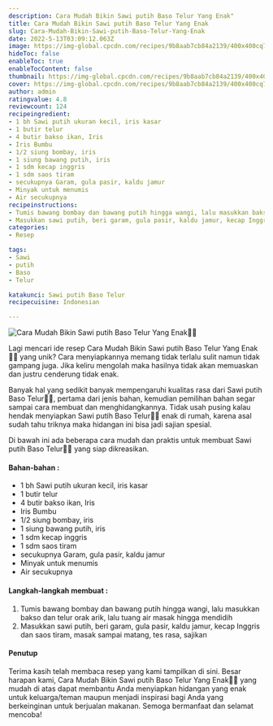 ```yaml
---
description: Cara Mudah Bikin Sawi putih Baso Telur Yang Enak"
title: Cara Mudah Bikin Sawi putih Baso Telur Yang Enak
slug: Cara-Mudah-Bikin-Sawi-putih-Baso-Telur-Yang-Enak
date: 2022-5-13T03:09:12.063Z
image: https://img-global.cpcdn.com/recipes/9b8aab7cb84a2139/400x400cq70/photo.jpg
hideToc: false
enableToc: true
enableTocContent: false
thumbnail: https://img-global.cpcdn.com/recipes/9b8aab7cb84a2139/400x400cq70/photo.jpg
cover: https://img-global.cpcdn.com/recipes/9b8aab7cb84a2139/400x400cq70/photo.jpg
author: admin
ratingvalue: 4.8
reviewcount: 124
recipeingredient:
- 1 bh Sawi putih ukuran kecil, iris kasar
- 1 butir telur
- 4 butir bakso ikan, Iris
- Iris Bumbu
- 1/2 siung bombay, iris
- 1 siung bawang putih, iris
- 1 sdm kecap inggris
- 1 sdm saos tiram
- secukupnya Garam, gula pasir, kaldu jamur
- Minyak untuk menumis
- Air secukupnya
recipeinstructions:
- Tumis bawang bombay dan bawang putih hingga wangi, lalu masukkan bakso dan telur orak arik, lalu tuang air masak hingga mendidih
- Masukkan sawi putih, beri garam, gula pasir, kaldu jamur, kecap Inggris dan saos tiram, masak sampai matang, tes rasa, sajikan
categories:
- Resep

tags:
- Sawi
- putih
- Baso
- Telur

katakunci: Sawi putih Baso Telur
recipecuisine: Indonesian

---
```


![Cara Mudah Bikin Sawi putih Baso Telur Yang Enak👩‍🍳](https://img-global.cpcdn.com/recipes/9b8aab7cb84a2139/400x400cq70/photo.jpg)

Lagi mencari ide resep Cara Mudah Bikin Sawi putih Baso Telur Yang Enak👩‍🍳 yang unik? Cara menyiapkannya memang tidak terlalu sulit namun tidak gampang juga. Jika keliru mengolah maka hasilnya tidak akan memuaskan dan justru cenderung tidak enak.

Banyak hal yang sedikit banyak mempengaruhi kualitas rasa dari Sawi putih Baso Telur👩‍🍳, pertama dari jenis bahan, kemudian pemilihan bahan segar sampai cara membuat dan menghidangkannya. Tidak usah pusing kalau hendak menyiapkan Sawi putih Baso Telur👩‍🍳 enak di rumah, karena asal sudah tahu triknya maka hidangan ini bisa jadi sajian spesial.

Di bawah ini ada beberapa cara mudah dan praktis untuk membuat Sawi putih Baso Telur👩‍🍳 yang siap dikreasikan.

<!--inarticleads1-->

#### Bahan-bahan :

- 1 bh Sawi putih ukuran kecil, iris kasar
- 1 butir telur
- 4 butir bakso ikan, Iris
- Iris Bumbu
- 1/2 siung bombay, iris
- 1 siung bawang putih, iris
- 1 sdm kecap inggris
- 1 sdm saos tiram
- secukupnya Garam, gula pasir, kaldu jamur
- Minyak untuk menumis
- Air secukupnya

<!--inarticleads2-->

#### Langkah-langkah membuat :

1. Tumis bawang bombay dan bawang putih hingga wangi, lalu masukkan bakso dan telur orak arik, lalu tuang air masak hingga mendidih
1. Masukkan sawi putih, beri garam, gula pasir, kaldu jamur, kecap Inggris dan saos tiram, masak sampai matang, tes rasa, sajikan

#### Penutup

Terima kasih telah membaca resep yang kami tampilkan di sini. Besar harapan kami, Cara Mudah Bikin Sawi putih Baso Telur Yang Enak👩‍🍳 yang mudah di atas dapat membantu Anda menyiapkan hidangan yang enak untuk keluarga/teman maupun menjadi inspirasi bagi Anda yang berkeinginan untuk berjualan makanan. Semoga bermanfaat dan selamat mencoba!